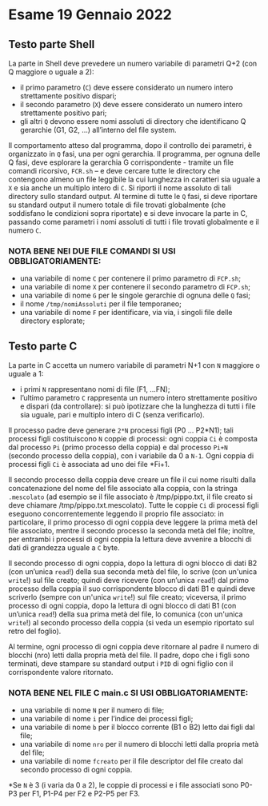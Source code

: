 # Esame 19 Gennaio 2022

## Testo parte Shell
La parte in Shell deve prevedere un numero variabile di parametri Q+2 (con Q maggiore o uguale a 2): 
- il primo parametro (`C`) deve essere considerato un numero intero strettamente positivo dispari;
- il secondo parametro (`X`) deve essere considerato un numero intero strettamente positivo pari;
- gli altri `Q` devono essere nomi assoluti di directory che identificano Q gerarchie (G1, G2, …) all’interno del file system. 

Il comportamento atteso dal programma, dopo il controllo dei parametri, è organizzato in `Q` fasi, una per ogni
gerarchia.
Il programma, per ognuna delle Q fasi, deve esplorare la gerarchia G corrispondente - tramite un file comandi
ricorsivo, `FCR.sh` – e deve cercare tutte le directory che contengono almeno un file leggibile la cui lunghezza
in caratteri sia uguale a `X` e sia anche un multiplo intero di `C`. Si riporti il nome assoluto di tali directory
sullo standard output. Al termine di tutte le `Q` fasi, si deve riportare su standard output il numero totale di file
trovati globalmente (che soddisfano le condizioni sopra riportate) e si deve invocare la parte in C, passando
come parametri i nomi assoluti di tutti i file trovati globalmente e il numero `C`.

### NOTA BENE NEI DUE FILE COMANDI SI USI OBBLIGATORIAMENTE:
- una variabile di nome `C` per contenere il primo parametro di `FCP.sh`;
- una variabile di nome `X` per contenere il secondo parametro di `FCP.sh`;
- una variabile di nome `G` per le singole gerarchie di ognuna delle `Q` fasi;
- il nome `/tmp/nomiAssoluti` per il file temporaneo;
- una variabile di nome `F` per identificare, via via, i singoli file delle directory esplorate;

## Testo parte C
La parte in C accetta un numero variabile di parametri N+1 con `N` maggiore o uguale a 1: 
- i primi `N` rappresentano nomi di file (F1, …FN);
- l’ultimo parametro `C` rappresenta un numero intero strettamente positivo e dispari (da controllare): si può ipotizzare che la lunghezza di tutti i file sia uguale, pari e multiplo intero di C (senza verificarlo). 

Il processo padre deve generare `2*N` processi figli (P0 … P2*N1); tali processi figli costituiscono `N` coppie di processi: ogni coppia `Ci` è composta dal processo `Pi` (primo
processo della coppia) e dal processo `Pi+N` (secondo processo della coppia), con i variabile da 0 a `N-1`. Ogni
coppia di processi figli `Ci` è associata ad uno dei file *Fi+1. 

Il secondo processo della coppia deve creare un file il cui nome risulti dalla concatenazione del nome del file associato alla coppia, con la stringa `.mescolato` (ad esempio se il file associato è /tmp/pippo.txt, il file creato si deve chiamare /tmp/pippo.txt.mescolato). Tutte le coppie `Ci` di processi figli eseguono concorrentemente leggendo il proprio file associato: in particolare, il primo processo di ogni coppia deve leggere la prima metà del file associato, mentre il secondo processo la seconda metà del file; inoltre, per entrambi i processi di ogni coppia la lettura deve avvenire a blocchi di dati di grandezza uguale a `C` byte. 

Il secondo processo di ogni coppia, dopo la lettura di ogni blocco di dati B2 (con un’unica `read`!) della sua seconda metà del file, lo scrive (con un'unica `write`!) sul file creato; quindi deve ricevere (con un’unica `read`!) dal primo processo della coppia il suo corrispondente blocco di dati B1 e quindi deve scriverlo (sempre con un'unica `write`!) sul file creato; viceversa, il primo processo di ogni coppia, dopo la lettura di ogni blocco di dati B1 (con un’unica `read`!) della sua prima metà del file, lo comunica (con un'unica `write`!) al secondo processo della coppia (si veda un esempio riportato sul retro del foglio). 

Al termine, ogni processo di ogni coppia deve ritornare al padre il numero di blocchi (nro) letti dalla propria metà del file. Il padre, dopo che i figli sono terminati, deve stampare su standard output i `PID` di ogni figlio con il
corrispondente valore ritornato.

### NOTA BENE NEL FILE C main.c SI USI OBBLIGATORIAMENTE:
- una variabile di nome `N` per il numero di file;
- una variabile di nome `i` per l’indice dei processi figli;
- una variabile di nome `b` per il blocco corrente (B1 o B2) letto dai figli dal file;
- una variabile di nome `nro` per il numero di blocchi letti dalla propria metà del file;
- una variabile di nome `fcreato` per il file descriptor del file creato dal secondo processo di ogni coppia.

*Se `N` è 3 (i varia da 0 a 2), le coppie di processi e i file associati sono P0-P3 per F1, P1-P4 per F2 e P2-P5 per F3.